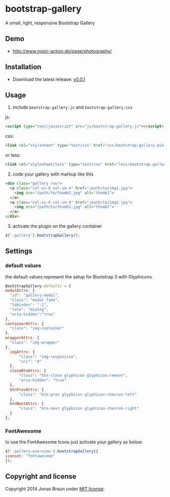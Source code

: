 bootstrap-gallery
=================

A small, light, responsive Bootstrap Gallery

## Demo

* http://www.noxic-action.de/page/photography/


## Installation

* Download the latest release: [v0.0.1](https://github.com/iekadou/bootstrap-gallery/archive/0.0.1.zip)

## Usage

1. include `bootstrap-gallery.js` and `bootstrap-gallery.css`
  
  js:
  ```html
<script type="text/javascript" src="js/bootstrap-gallery.js"></script>
  ```
  css:
  ```html
<link rel="stylesheet" type="text/css" href="css/bootstrap-gallery.min.css">
  ```
  or less:
  ```html
<link rel="stylesheet/less" type="text/css" href="less/bootstrap-gallery.less">
  ```

2. code your gallery with markup like this

  ```html
  <div class="gallery row">
    <a class="col-xs-6 col-sm-4" href="/path/to/img1.jpg">
      <img src="/path/to/thumb1.jpg" alt="thumb1">
    </a>
    <a class="col-xs-6 col-sm-4" href="/path/to/img2.jpg">
      <img src="/path/to/thumb2.jpg" alt="thumb1">
    </a>
  </div>
  ```

3. activate the plugin on the gallery container
  
  ```javascript
$('.gallery').bootstrapGallery();
  ```

## Settings

### default values

the default values represent the setup for Bootstrap 3 with Glyphicons

  ```javascript
BootstrapGallery.defaults = {
  modalAttrs: {
    "id": "gallery-modal",
  	"class": "modal fade",
  	"tabindex": "-1",
  	"role": "dialog",
  	"aria-hidden":"true"
  },
  containerAttrs: {
    "class": "img-container"
  },
  wrapperAttrs: {
    "class": "img-wrapper"
  },
	imgAttrs: {
		"class": "img-responsive",
		"src": "#"
	},
	closeBtnAttrs: {
		"class": "btn-close glyphicon glyphicon-remove",
		"aria-hidden": "true"
	},
	btnPrevAttrs: {
		"class": "btn-prev glyphicon glyphicon-chevron-left"
	},
	btnNextAttrs: {
		"class": "btn-next glyphicon glyphicon-chevron-right"
	}
};
  ```
  
### FontAwesome

  to use the FontAwesome Icons just activate your gallery as below:

  ```javascript
$('.gallery-overview').bootstrapGallery({
  iconset: "fontawesome"
});
  ```

## Copyright and license

Copyright 2014 Jonas Braun under [MIT license](https://github.com/iekadou/bootstrap-gallery/blob/master/LICENSE).
